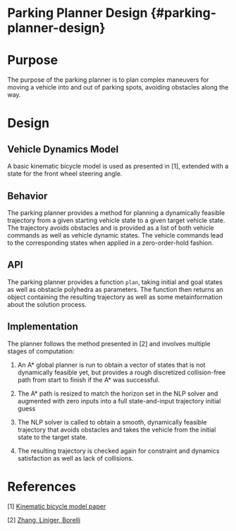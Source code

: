 Parking Planner Design {#parking-planner-design}
================================================

# Purpose
The purpose of the parking planner is to plan complex maneuvers for moving a vehicle into and out of parking spots, avoiding obstacles along the way.

# Design

## Vehicle Dynamics Model

A basic kinematic bicycle model is used as presented in [1], extended with a state for the front wheel steering angle.

## Behavior

The parking planner provides a method for planning a dynamically feasible trajectory from a given starting vehicle state to a given target vehicle state. 
The trajectory avoids obstacles and is provided as a list of both vehicle commands as well as vehicle dynamic states. 
The vehicle commands lead to the corresponding states when applied in a zero-order-hold fashion.

## API

The parking planner provides a function `plan`, taking initial and goal states as well as obstacle polyhedra as parameters. 
The function then returns an object containing the resulting trajectory as well as some metainformation about the solution process.

## Implementation

The planner follows the method presented in [2] and involves multiple stages of computation:

1. An A\* global planner is run to obtain a vector of states that is not dynamically feasible yet, but provides a rough discretized collision-free path from start to finish if the A\* was successful. 

2. The A\* path is resized to match the horizon set in the NLP solver and augmented with zero inputs into a full state-and-input trajectory initial guess

3. The NLP solver is called to obtain a smooth, dynamically feasible trajectory that avoids obstacles and takes the vehicle from the initial state to the target state. 

4. The resulting trajectory is checked again for constraint and dynamics satisfaction as well as lack of collisions.

# References

[1] [Kinematic bicycle model paper](https://www.researchgate.net/profile/Philip_Polack/publication/318810853_The_kinematic_bicycle_model_A_consistent_model_for_planning_feasible_trajectories_for_autonomous_vehicles/links/5addcbc2a6fdcc29358b9c01/The-kinematic-bicycle-model-A-consistent-model-for-planning-feasible-trajectories-for-autonomous-vehicles.pdf)

[2] [Zhang, Liniger, Borelli](https://arxiv.org/pdf/1711.03449.pdf)
